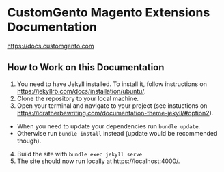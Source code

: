 # CustomGento Magento Extensions Documentation

https://docs.customgento.com

## How to Work on this Documentation
1. You need to have Jekyll installed. To install it, follow instructions on https://jekyllrb.com/docs/installation/ubuntu/.
2. Clone the repository to your local machine.
3. Open your terminal and navigate to your project (see instuctions on https://idratherbewriting.com/documentation-theme-jekyll/#option2).
- When you need to update your dependencies run `bundle update`.
- Otherwise run `bundle install` instead (update would be recommended though).
4. Build the site with `bundle exec jekyll serve`
5. The site should now run locally at https://localhost:4000/.